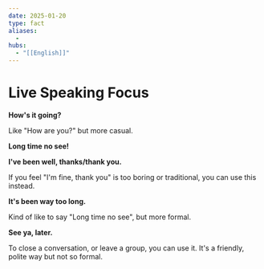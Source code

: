 ```yaml
---
date: 2025-01-20
type: fact
aliases:
  -
hubs:
  - "[[English]]"
---
```


# Live Speaking Focus

**How's it going?**

Like "How are you?" but more casual.


**Long time no see!**


**I've been well, thanks/thank you.**

If you feel "I'm fine, thank you" is too boring or traditional, you can use this instead.


**It's been way too long.**

Kind of like to say "Long time no see", but more formal.


**See ya, later.**

To close a conversation, or leave a group, you can use it. It's a friendly, polite way but not so formal.


